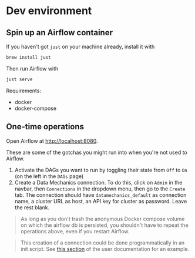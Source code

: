 # Dev environment

## Spin up an Airflow container

If you haven't got `just` on your machine already, install it with

```bash
brew install just
```

Then run Airflow with

```bash
just serve
```

Requirements:
* docker
* docker-compose

## One-time operations

Open Airflow at [http://localhost:8080](http://localhost:8080).

These are some of the gotchas you might run into when you're not used to Airflow.

1. Activate the DAGs you want to run by toggling their state from `Off` to `On` (on the left in the `DAGs` page)
2. Create a Data Mechanics connection. To do this, click on `Admin` in the navbar, then `Connections` in the dropdown menu, then go to the `Create` tab. The connection should have `datamechanics_default` as connection name, a cluster URL as host, an API key for cluster as password. Leave the rest blank.

> As long as you don't trash the anonymous Docker compose volume on which the airflow db is persisted, you shouldn't have to repeat the operations above, even if you restart Airflow.

> This creation of a connection could be done programmatically in an init script. See [this section](https://docs.datamechanics.co/docs/airflow-plugin#install-the-data-mechanics-airflow-plugin) of the user documentation for an example.
